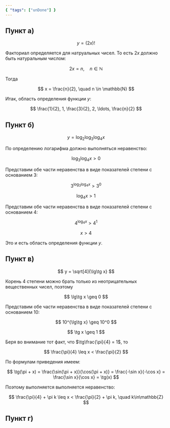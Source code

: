 ```yaml
---
{ "tags": ["unDone"] }
---
```


## Пункт а)

$$ y = (2x)! $$

Факториал определяется для натруальных чисел. То есть $2x$ должно быть натуральным числом:

$$ 2x = n, \quad n \in \mathbb{N} $$

Тогда

$$ x = \frac{n}{2}, \quad n \in \mathbb{N} $$

Итак, область определения функции $y$:

$$ \frac{1}{2}, 1, \frac{3}{2}, 2, \ldots, \frac{n}{2} $$

## Пункт б)

$$ y = \log_2\log_3\log_4 x $$

По определению логарифма должно выполняться неравенство:

$$ \log_3\log_4 x > 0 $$

Представим обе части неравенства в виде показателей степени с основанием $3$:

$$ 3^{\log_3\log_4 x} > 3^0 $$

$$ \log_4 x > 1 $$

Представим обе части неравенства в виде показателей степени с основанием $4$:

$$ 4^{\log_4 x} > 4^1 $$

$$ x > 4 $$

Это и есть область определения функции $y$.

## Пункт в)

$$ y = \sqrt[4]{\lg\tg x} $$

Корень $4$ степени можно брать только из неотрицательных вещественных чисел, поэтому

$$ \lg\tg x \geq 0 $$

Представим обе части неравенства в виде показателей степени с основанием $10$:

$$ 10^{\lg\tg x} \geq 10^0 $$

$$ \tg x \geq 1 $$

Беря во внимание тот факт, что $\tg\frac{\pi}{4} = 1$, то

$$ \frac{\pi}{4} \leq x < \frac{\pi}{2} $$

По формулам приведения имеем:

$$ \tg(\pi + x) = \frac{\sin(\pi + x)}{\cos(\pi + x)} = \frac{-\sin x}{-\cos x} = \frac{\sin x}{\cos x} = \tg(x) $$

Поэтому выполняется выполняется неравенство:

$$ \frac{\pi}{4} + \pi k \leq x < \frac{\pi}{2} + \pi k, \quad k\in\mathbb{Z} $$

## Пункт г)